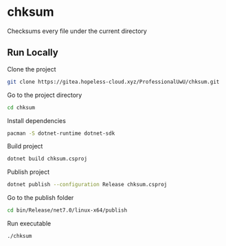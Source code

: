 # chksum

Checksums every file under the current directory

## Run Locally

Clone the project

```bash
git clone https://gitea.hopeless-cloud.xyz/ProfessionalUwU/chksum.git
```

Go to the project directory

```bash
cd chksum
```

Install dependencies

```bash
pacman -S dotnet-runtime dotnet-sdk
```

Build project

```bash
dotnet build chksum.csproj
```

Publish project

```bash
dotnet publish --configuration Release chksum.csproj
```

Go to the publish folder
```bash
cd bin/Release/net7.0/linux-x64/publish
```

Run executable

```bash
./chksum
```
